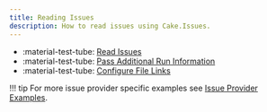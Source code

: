 ```yaml
---
title: Reading Issues
description: How to read issues using Cake.Issues.
---
```


<div class="grid cards" markdown>

- :material-test-tube: [Read Issues](reading-issues.md)
- :material-test-tube: [Pass Additional Run Information](run-information.md)
- :material-test-tube: [Configure File Links](file-linking.md)

</div>

!!! tip
    For more issue provider specific examples see [Issue Provider Examples](../../issue-providers/index.md).
